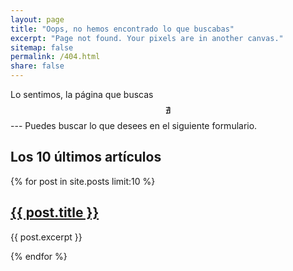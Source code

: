 ```yaml
---
layout: page
title: "Oops, no hemos encontrado lo que buscabas"
excerpt: "Page not found. Your pixels are in another canvas."
sitemap: false
permalink: /404.html
share: false
---  
```


Lo sentimos, la página que buscas $$\mathcal{\nexists}$$ --- Puedes buscar lo que desees en el siguiente formulario.
<script type="text/javascript">
  var GOOG_FIXURL_LANG = 'es';
  var GOOG_FIXURL_SITE = '{{ site.url }}'
</script>
<script type="text/javascript"
  src="//linkhelp.clients.google.com/tbproxy/lh/wm/fixurl.js">
</script>

## Los 10 últimos artículos

<div itemscope itemtype="http://schema.org/BlogPosting" id="main" role="main">
    {% for post in site.posts limit:10 %}
    <article>
        <h2><a href="{{ site.url }}{{ post.url }}" title="{{ post.title }}"><span >{{ post.title }}</span></a></h2>
        <p>{{ post.excerpt }}</p>
    </article>
    {% endfor %}
</div><!-- /#main -->

<script type="text/javascript"
  src="//cdn.mathjax.org/mathjax/latest/MathJax.js?config=TeX-AMS-MML_HTMLorMML">
</script>
